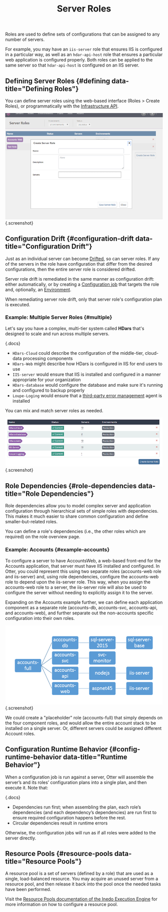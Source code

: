 ﻿---
title: Server Roles
keywords: otter,server-roles
sequence: 100
show-headings-in-nav: true
---

Roles are used to define sets of configurations that can be assigned to any number of servers.

For example, you may have an `iis-server` role that ensures IIS is configured in a particular way, as well as an `hdar-api-host` role that ensures a particular web application is configured properly. Both roles can be applied to the same server so that `hdar-api-host` is configured on an IIS server.

## Defining Server Roles {#defining data-title="Defining Roles"}

You can define server roles using the web-based interface (Roles > Create Roles), or programmatically with the [Infrastructure API](/docs/otter/reference/api/infrastructure).


![Creating Roles in Otter](/resources/documentation/otter/2/create-roles.png){.screenshot}

## Configuration Drift {#configuration-drift data-title="Configuration Drift"}

Just as an individual server can become [Drifted](../core-concepts/servers#drift), so can server roles. If any of the servers in the role have configuration that differ from the desired configurations, then the entire server role is considered drifted.

Server role drift is remediated in the same manner as configuration drift: either automatically, or by creating a [Configuration job](../core-concepts/jobs#configuration) that targets the role and, optionally, an [Environment](/docs/otter/modeling-infrastructure/environments).

When remediating server role drift, only that server role's configuration plan is executed.

### Example: Multiple Server Roles {#multiple}

Let's say you have a complex, multi-tier system called **HDars** that's designed to scale and run across multiple servers.

{.docs}
- `HDars-Cloud` could describe the configuration of the middle-tier, cloud-data processing components
- `HDars-Web` might describe how HDars is configured in IIS for end users to use
- `IIS-server` would ensure that IIS is installed and configured in a manner appropriate for your organization
- `HDars-database` would configure the database and make sure it's running and configured to backup properly
- `Loupe-Loging` would ensure that a [third-party error management](http://www.gibraltarsoftware.com/loupe) agent is installed

You can mix and match server roles as needed.

![Server Roles in Otter](/resources/documentation/otter/roles.png){.screenshot}

## Role Dependencies {#role-dependencies data-title="Role Dependencies"}

Role dependencies allow you to model complex server and application configuration through hierarchical sets of simple roles with dependencies. This makes it much easier to share common configuration and define smaller-but-related roles.

You can define a role's dependencies (i.e., the other roles which are required) on the role overview page.

### Example: Accounts {#example-accounts}

To configure a server to have AccountsWeb, a web-based front-end for the Accounts application, that server must have IIS installed and configured. In Otter, you could represent this using two separate roles (accounts-web role and iis-server) and, using role dependencies, configure the accounts-web role to depend upon the iis-server role. This way, when you assign the accounts-web role to a server, the iis-server role will also be used to configure the server without needing to explicitly assign it to the server.

Expanding on the Accounts example further, we can define each application component as a separate role (accounts-db, accounts-svc, accounts-api, and accounts-web), and further separate out the non-accounts specific configuration into their own roles.

![Role Dependencies Example in Otter](/resources/documentation/otter/role-dependencies-ex.png){.screenshot}

We could create a "placeholder" role (accounts-full) that simply depends on the four component roles, and would allow the entire account stack to be installed on a single server. Or, different servers could be assigned different Account roles.

## Configuration Runtime Behavior {#config-runtime-behavior data-title="Runtime Behavior"}

When a configuration job is run against a server, Otter will assemble the server’s and its roles’ configuration plans into a single plan, and then execute it. Note that:

{.docs}
- Dependencies run first; when assembling the plan, each role’s dependencies (and each dependency’s dependencies) are run first to ensure required configuration happens before the rest.
- Circular dependencies result in runtime errors

Otherwise, the configuration jobs will run as if all roles were added to the server directly.

## Resource Pools {#resource-pools data-title="Resource Pools"}

A resource pool is a set of servers (defined by a role) that are used as a single, load-balanced resource. You may acquire an unused server from a resource pool, and then release it back into the pool once the needed tasks have been performed.

Visit the [Resource Pools documentation of the Inedo Execution Engine](/docs/various/execution-engine/resource-pools) for more information on how to configure a resource pool.
